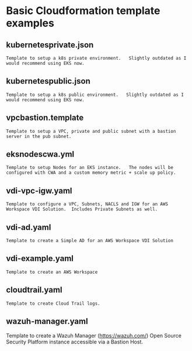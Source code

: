 # Basic Cloudformation template examples

##  kubernetesprivate.json
    Template to setup a k8s private environment.   Slightly outdated as I would recommend using EKS now.  

##  kubernetespublic.json
    Template to setup a k8s public environment.   Slightly outdated as I would recommend using EKS now. 

##  vpcbastion.template
    Template to setup a VPC, private and public subnet with a bastion server in the pub subnet.  

##  eksnodescwa.yml
    Template to setup Nodes for an EKS instance.   The nodes will be configured with CWA and a custom memory metric + scale up policy. 

##  vdi-vpc-igw.yaml
    Template to configure a VPC, Subnets, NACLS and IGW for an AWS Workspace VDI Solution.  Includes Private Subnets as well. 

## vdi-ad.yaml
    Template to create a Simple AD for an AWS Workspace VDI Solution

## vdi-example.yaml
    Template to create an AWS Workspace

## cloudtrail.yaml
    Template to create Cloud Trail logs. 

## wazuh-manager.yaml
   Template to create a Wazuh Manager (https://wazuh.com/) Open Source Security Platform instance accessible via a Bastion Host. 